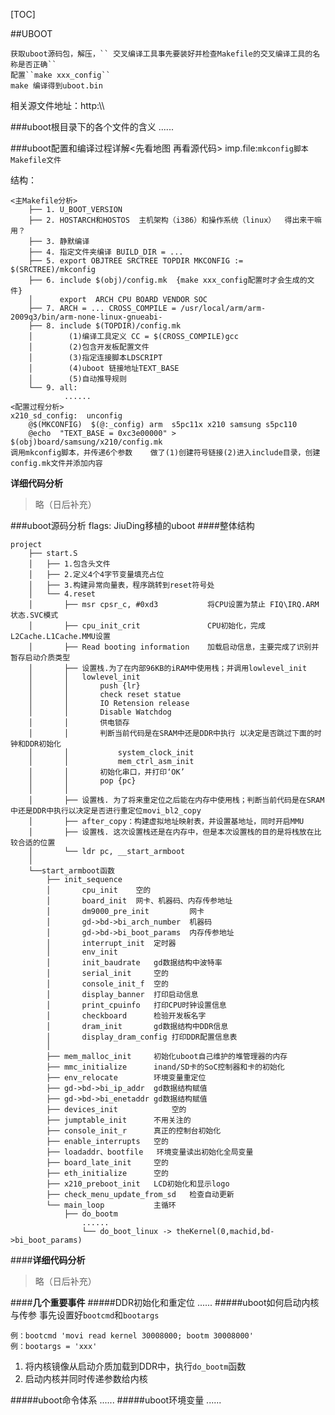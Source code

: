 [TOC]

##UBOOT
```
获取uboot源码包，解压，`` 交叉编译工具事先要装好并检查Makefile的交叉编译工具的名称是否正确`` 
配置``make xxx_config``
make 编译得到uboot.bin
```


相关源文件地址：http:\\\

###uboot根目录下的各个文件的含义
......

###uboot配置和编译过程详解<先看地图 再看源代码>
imp.file:``mkconfig脚本`` ``Makefile文件``

结构：

    <主Makefile分析>
        ├── 1. U_BOOT_VERSION
        ├── 2. HOSTARCH和HOSTOS  主机架构（i386）和操作系统（linux）  得出来干嘛用？
        ├── 3. 静默编译
        ├── 4. 指定文件夹编译 BUILD_DIR = ...
        ├── 5. export OBJTREE SRCTREE TOPDIR MKCONFIG := $(SRCTREE)/mkconfig
        ├── 6. include $(obj)/config.mk  {make xxx_config配置时才会生成的文件}  
        │      export  ARCH CPU BOARD VENDOR SOC                                                
        ├── 7. ARCH = ... CROSS_COMPILE = /usr/local/arm/arm-2009q3/bin/arm-none-linux-gnueabi-  
        ├── 8. include $(TOPDIR)/config.mk                                                       
        │        (1)编译工具定义 CC = $(CROSS_COMPILE)gcc                                                                                   
        │        (2)包含开发板配置文件
        │        (3)指定连接脚本LDSCRIPT
        │        (4)uboot 链接地址TEXT_BASE
        │        (5)自动推导规则
        └── 9. all:
                ......
    <配置过程分析>
    x210_sd_config:  unconfig
        @$(MKCONFIG)  $(@:_config) arm  s5pc11x x210 samsung s5pc110
        @echo  "TEXT_BASE = 0xc3e00000" > $(obj)board/samsung/x210/config.mk                     
    调用mkconfig脚本，并传递6个参数    做了(1)创建符号链接(2)进入include目录，创建config.mk文件并添加内容
    
 **详细代码分析**
> 略（日后补充）

###uboot源码分析
flags: JiuDing移植的uboot
####整体结构

    project
        ├── start.S
        │   ├── 1.包含头文件
        │   ├── 2.定义4个4字节变量填充占位
        │   ├── 3.构建异常向量表，程序跳转到reset符号处
        │   └── 4.reset
        │       ├── msr cpsr_c, #0xd3           将CPU设置为禁止 FIQ\IRQ.ARM状态.SVC模式
        │       ├── cpu_init_crit               CPU初始化，完成L2Cache.L1Cache.MMU设置
        │       ├── Read booting information    加载启动信息，主要完成了识别并暂存启动介质类型
        │       ├── 设置栈.为了在内部96KB的iRAM中使用栈；并调用lowlevel_init
        │       │   lowlevel_init
        │       │       push {lr}
        │       │       check reset statue
        │       │       IO Retension release
        │       │       Disable Watchdog
        │       │       供电锁存
        │       │       判断当前代码是在SRAM中还是DDR中执行 以决定是否跳过下面的时钟和DDR初始化
        │       │           system_clock_init
        │       │           mem_ctrl_asm_init
        │       │       初始化串口，并打印‘OK’
        │       │       pop {pc}
        │       │
        │       ├── 设置栈. 为了将来重定位之后能在内存中使用栈；判断当前代码是在SRAM中还是DDR中执行以决定是否进行重定位movi_bl2_copy
        │       ├── after_copy：构建虚拟地址映射表，并设置基地址，同时开启MMU
        │       ├── 设置栈. 这次设置栈还是在内存中，但是本次设置栈的目的是将栈放在比较合适的位置
        │       └── ldr pc, __start_armboot
        │ 
        └──start_armboot函数
            ├── init_sequence
            │       cpu_init	空的
            │       board_init	网卡、机器码、内存传参地址
            │       dm9000_pre_init			网卡
            │       gd->bd->bi_arch_number	机器码
            │       gd->bd->bi_boot_params	内存传参地址
            │       interrupt_init	定时器
            │       env_init
            │       init_baudrate	gd数据结构中波特率
            │       serial_init		空的
            │       console_init_f	空的
            │       display_banner	打印启动信息
            │       print_cpuinfo	打印CPU时钟设置信息
            │       checkboard		检验开发板名字
            │       dram_init		gd数据结构中DDR信息
            │       display_dram_config	打印DDR配置信息表
            │
            ├── mem_malloc_init		初始化uboot自己维护的堆管理器的内存
            ├── mmc_initialize		inand/SD卡的SoC控制器和卡的初始化
            ├── env_relocate		环境变量重定位
            ├── gd->bd->bi_ip_addr	gd数据结构赋值
            ├── gd->bd->bi_enetaddr	gd数据结构赋值
            ├── devices_init			空的
            ├── jumptable_init		不用关注的
            ├── console_init_r		真正的控制台初始化
            ├── enable_interrupts	空的
            ├── loadaddr、bootfile 	环境变量读出初始化全局变量
            ├── board_late_init		空的
            ├── eth_initialize		空的
            ├── x210_preboot_init	LCD初始化和显示logo
            ├── check_menu_update_from_sd	检查自动更新
            └── main_loop			主循环
                ├── do_bootm
                    ......
                    └── do_boot_linux -> theKernel(0,machid,bd->bi_boot_params)
		
####**详细代码分析**
> 略（日后补充）

####**几个重要事件**
#####DDR初始化和重定位
......
#####uboot如何启动内核与传参
事先设置好`bootcmd`和`bootargs`
```
例：bootcmd 'movi read kernel 30008000; bootm 30008000'
例：bootargs = 'xxx'
```
1. 将内核镜像从启动介质加载到DDR中，执行`do_bootm`函数
2. 启动内核并同时传递参数给内核
 
#####uboot命令体系
......
#####uboot环境变量
......






